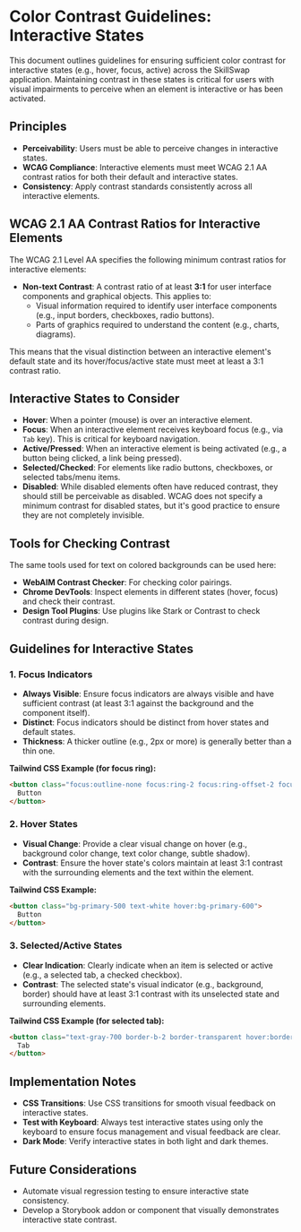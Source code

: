 # Color Contrast Guidelines: Interactive States

This document outlines guidelines for ensuring sufficient color contrast for interactive states (e.g., hover, focus, active) across the SkillSwap application. Maintaining contrast in these states is critical for users with visual impairments to perceive when an element is interactive or has been activated.

## Principles

-   **Perceivability**: Users must be able to perceive changes in interactive states.
-   **WCAG Compliance**: Interactive elements must meet WCAG 2.1 AA contrast ratios for both their default and interactive states.
-   **Consistency**: Apply contrast standards consistently across all interactive elements.

## WCAG 2.1 AA Contrast Ratios for Interactive Elements

The WCAG 2.1 Level AA specifies the following minimum contrast ratios for interactive elements:

*   **Non-text Contrast**: A contrast ratio of at least **3:1** for user interface components and graphical objects. This applies to:
    *   Visual information required to identify user interface components (e.g., input borders, checkboxes, radio buttons).
    *   Parts of graphics required to understand the content (e.g., charts, diagrams).

This means that the visual distinction between an interactive element's default state and its hover/focus/active state must meet at least a 3:1 contrast ratio.

## Interactive States to Consider

*   **Hover**: When a pointer (mouse) is over an interactive element.
*   **Focus**: When an interactive element receives keyboard focus (e.g., via `Tab` key). This is critical for keyboard navigation.
*   **Active/Pressed**: When an interactive element is being activated (e.g., a button being clicked, a link being pressed).
*   **Selected/Checked**: For elements like radio buttons, checkboxes, or selected tabs/menu items.
*   **Disabled**: While disabled elements often have reduced contrast, they should still be perceivable as disabled. WCAG does not specify a minimum contrast for disabled states, but it's good practice to ensure they are not completely invisible.

## Tools for Checking Contrast

The same tools used for text on colored backgrounds can be used here:

*   **WebAIM Contrast Checker**: For checking color pairings.
*   **Chrome DevTools**: Inspect elements in different states (hover, focus) and check their contrast.
*   **Design Tool Plugins**: Use plugins like Stark or Contrast to check contrast during design.

## Guidelines for Interactive States

### 1. Focus Indicators

*   **Always Visible**: Ensure focus indicators are always visible and have sufficient contrast (at least 3:1 against the background and the component itself).
*   **Distinct**: Focus indicators should be distinct from hover states and default states.
*   **Thickness**: A thicker outline (e.g., 2px or more) is generally better than a thin one.

**Tailwind CSS Example (for focus ring):**

```html
<button class="focus:outline-none focus:ring-2 focus:ring-offset-2 focus:ring-primary-500">
  Button
</button>
```

### 2. Hover States

*   **Visual Change**: Provide a clear visual change on hover (e.g., background color change, text color change, subtle shadow).
*   **Contrast**: Ensure the hover state's colors maintain at least 3:1 contrast with the surrounding elements and the text within the element.

**Tailwind CSS Example:**

```html
<button class="bg-primary-500 text-white hover:bg-primary-600">
  Button
</button>
```

### 3. Selected/Active States

*   **Clear Indication**: Clearly indicate when an item is selected or active (e.g., a selected tab, a checked checkbox).
*   **Contrast**: The selected state's visual indicator (e.g., background, border) should have at least 3:1 contrast with its unselected state and surrounding elements.

**Tailwind CSS Example (for selected tab):**

```html
<button class="text-gray-700 border-b-2 border-transparent hover:border-primary-500 aria-selected:border-primary-500 aria-selected:text-primary-600">
  Tab
</button>
```

## Implementation Notes

-   **CSS Transitions**: Use CSS transitions for smooth visual feedback on interactive states.
-   **Test with Keyboard**: Always test interactive states using only the keyboard to ensure focus management and visual feedback are clear.
-   **Dark Mode**: Verify interactive states in both light and dark themes.

## Future Considerations

-   Automate visual regression testing to ensure interactive state consistency.
-   Develop a Storybook addon or component that visually demonstrates interactive state contrast.
